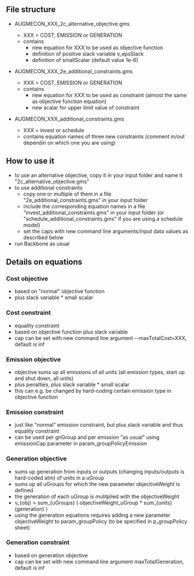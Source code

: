 ## File structure

 - AUGMECON_XXX_2c_alternative_objective.gms
    - XXX = COST, EMISSION or GENERATION
    - contains
        - new equation for XXX to be used as objective function
        - definition of positive slack variable v_epsSlack
        - definition of smallScalar (default value 1e-6)

 - AUGMECON_XXX_2e_additional_constraints.gms
    - XXX = COST, EMISSION or GENERATION
    - contains
        - new equation for XXX to be used as constraint (almost the same as objective function equation)
        - new scalar for upper limit value of constraint

 - AUGMECON_XXX_additional_constraints.gms
    - XXX = invest or schedule
    - contains equation names of three new constraints (comment in/out dependin on which one you are using)


## How to use it

- to use an alternative objective, copy it in your input folder and name it "2c_alternative_objective.gms"
- to use additional constraints
    - copy one or multiple of them in a file "2e_additional_constraints.gms" in your input folder
    - include the corresponding equation names in a file "invest_additional_constraints.gms" in your input folder (or "schedule_additional_constraints.gms" if you are using a schedule model)
    - set the caps with new command line arguments/input data values as described below
- run Backbone as usual  

## Details on equations

### Cost objective

- based on "normal" objective function
- plus slack variable * small scalar

### Cost constraint

- equality constraint
- based on objective function plus slack variable
- cap can be set with new command line argument --maxTotalCost=XXX, default is inf

### Emission objective

- objective sums up all emissions of all units (all emission types, start up and shut down, all units)
- plus penalties, plus slack variable * small scalar
- this can e.g. be changed by hard-coding certain emission type in objective function

### Emission constraint

- just like "normal" emission constraint, but plus slack variable and thus equality constraint 
- can be used per gnGroup and per emission "as usual" using emissionCap parameter in param_groupPolicyEmission

### Generation objective

- sums up generation from inputs or outputs (changing inputs/outputs is hard-coded atm) of units in a uGroup
- sums up all uGroups for which the new parameter objectiveWeight is defined
- the generation of each uGroup is mulitplied with the objectiveWeight
- v_{obj} = sum_{uGroups} ( objectiveWeight_uGroup * sum_{units} (generation) )
- using the generation equations requires adding a new parameter objectiveWeight to param_groupPolicy (to be specified in p_groupPolicy sheet)

### Generation constraint 

- based on generation objective
- cap can be set with new command line argument maxTotalGeneration, default is inf
